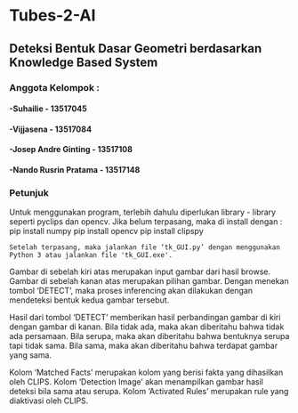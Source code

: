 # Tubes-2-AI
## Deteksi Bentuk Dasar Geometri berdasarkan Knowledge Based System

### Anggota Kelompok :
#### -Suhailie - 13517045
#### -Vijjasena - 13517084
#### -Josep Andre Ginting - 13517108
#### -Nando Rusrin Pratama - 13517148

### Petunjuk

  Untuk menggunakan program, terlebih dahulu diperlukan library - library seperti pyclips dan opencv. Jika belum terpasang, maka di install dengan :
    pip install numpy
    pip install opencv
    pip install clipspy 

	Setelah terpasang, maka jalankan file ‘tk_GUI.py’ dengan menggunakan Python 3 atau jalankan file 'tk_GUI.exe'. 

Gambar di sebelah kiri atas merupakan input gambar dari hasil browse.
Gambar di sebelah kanan atas merupakan pilihan gambar. Dengan menekan tombol ‘DETECT’, maka proses inferencing akan dilakukan dengan mendeteksi bentuk kedua gambar tersebut.
	
  Hasil dari tombol ‘DETECT’ memberikan hasil perbandingan gambar di kiri dengan gambar di kanan. 
Bila tidak ada, maka akan diberitahu bahwa tidak ada persamaan.
Bila serupa, maka akan diberitahu bahwa bentuknya serupa tapi tidak sama.
Bila sama, maka akan diberitahu bahwa terdapat gambar yang sama.
	
Kolom ‘Matched Facts’ merupakan kolom yang berisi fakta yang dihasilkan oleh CLIPS.
Kolom ‘Detection Image’ akan menampilkan gambar hasil deteksi bila sama atau serupa.
Kolom ‘Activated Rules’ merupakan rule yang diaktivasi oleh CLIPS.
